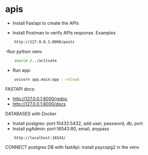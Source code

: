 # apis

- Install Fastapi to create the APIs


- Install Postman to verify APIs response. Examples
```bash
    http://127.0.0.1:8000/posts
```
-Run python venv
```bash
    source /../activate
```

- Run app: 
```bash
    uvicorn app.main:app --reload
```

FASTAPI docs:
- http://127.0.0.1:8000/redoc
- http://127.0.0.1:8000/docs

DATABASES with Docker
- Install postgres: port:15432:5432, add user, password, db, port
- Install pgAdmin: port:16543:80, email, anypass
```bash
    http://localhost:16543/
```
CONNECT postgres DB with fastApi: install psycopg2 in the venv